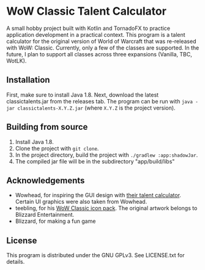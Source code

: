 # WoW Classic Talent Calculator
A small hobby project built with Kotlin and TornadoFX to practice application development in a practical context.
This program is a talent calculator for the original version of World of Warcraft that was re-released with WoW: Classic.
Currently, only a few of the classes are supported. In the future, I plan to support all classes across three expansions
(Vanilla, TBC, WotLK).
                     
## Installation
First, make sure to install Java 1.8.
Next, download the latest classictalents.jar from the releases tab. 
The program can be run with `java -jar classictalents-X.Y.Z.jar` (where `X.Y.Z` is the project version).


## Building from source
1. Install Java 1.8.
2. Clone the project with `git clone`.
3. In the project directory, build the project with `./gradlew :app:shadowJar`.
4. The compiled jar file will be in the subdirectory "app/build/libs"
                                                       
## Acknowledgements
- Wowhead, for inspiring the GUI design with [their talent calculator](https://classic.wowhead.com/talent-calc/warlock).
    Certain UI graphics were also taken from Wowhead.
- teebling, for his [WoW Classic icon pack](https://www.warcrafttavern.com/community/art-resources/icon-pack-2000-wow-vanilla-classic-icons-in-png/).
    The original artwork belongs to Blizzard Entertainment.
- Blizzard, for making a fun game

## License
This program is distributed under the GNU GPLv3. See LICENSE.txt for details.

